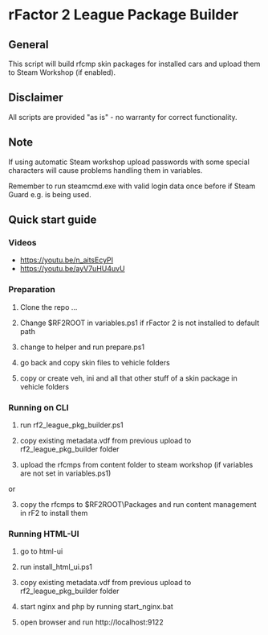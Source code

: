 # rFactor 2 League Package Builder

## General

This script will build rfcmp skin packages for installed cars and upload them to Steam Workshop (if enabled).

## Disclaimer

All scripts are provided "as is" - no warranty for correct functionality.

## Note

If using automatic Steam workshop upload passwords with some special characters will cause problems handling them in variables.

Remember to run steamcmd.exe with valid login data once before if Steam Guard e.g. is being used.

## Quick start guide

### Videos

- https://youtu.be/n_aitsEcyPI
- https://youtu.be/ayV7uHU4uvU

### Preparation

1. Clone the repo ...

2. Change $RF2ROOT in variables.ps1 if rFactor 2 is not installed to default path

3. change to helper and run prepare.ps1

4. go back and copy skin files to vehicle folders

5. copy or create veh, ini and all that other stuff of a skin package in vehicle folders

### Running on CLI

1. run rf2_league_pkg_builder.ps1 

2. copy existing metadata.vdf from previous upload to rf2_league_pkg_builder folder

3. upload the rfcmps from content folder to steam workshop (if variables are not set in variables.ps1)

or

3. copy the rfcmps to $RF2ROOT\Packages and run content management in rF2 to install them

### Running HTML-UI

1. go to html-ui

2. run install_html_ui.ps1

3. copy existing metadata.vdf from previous upload to rf2_league_pkg_builder folder

4. start nginx and php by running start_nginx.bat

5. open browser and run http://localhost:9122
